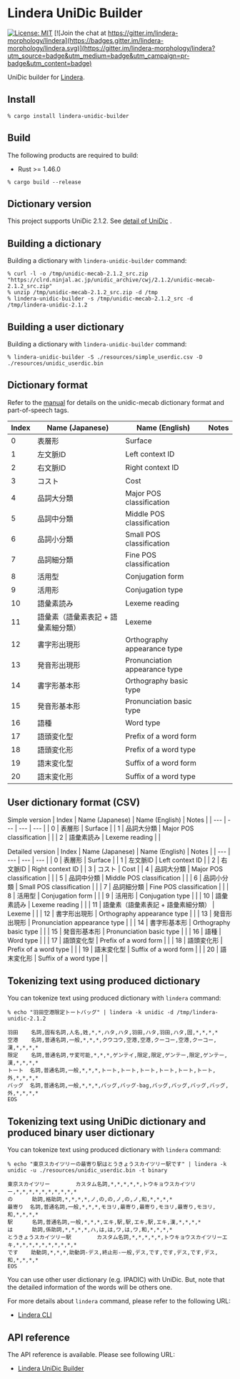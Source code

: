 # Lindera UniDic Builder

[![License: MIT](https://img.shields.io/badge/License-MIT-yellow.svg)](https://opensource.org/licenses/MIT) [![Join the chat at https://gitter.im/lindera-morphology/lindera](https://badges.gitter.im/lindera-morphology/lindera.svg)](https://gitter.im/lindera-morphology/lindera?utm_source=badge&utm_medium=badge&utm_campaign=pr-badge&utm_content=badge)

UniDic builder for [Lindera](https://github.com/lindera-morphology/lindera).


## Install

```shell script
% cargo install lindera-unidic-builder
```


## Build

The following products are required to build:

- Rust >= 1.46.0

```shell script
% cargo build --release
```


## Dictionary version

This project supports UniDic 2.1.2.
See [detail of UniDic](https://clrd.ninjal.ac.jp/unidic/) .


## Building a dictionary

Building a dictionary with `lindera-unidic-builder` command:

```shell script
% curl -l -o /tmp/unidic-mecab-2.1.2_src.zip "https://clrd.ninjal.ac.jp/unidic_archive/cwj/2.1.2/unidic-mecab-2.1.2_src.zip"
% unzip /tmp/unidic-mecab-2.1.2_src.zip -d /tmp
% lindera-unidic-builder -s /tmp/unidic-mecab-2.1.2_src -d /tmp/lindera-unidic-2.1.2
```


## Building a user dictionary

Building a dictionary with `lindera-unidic-builder` command:

```shell script
% lindera-unidic-builder -S ./resources/simple_userdic.csv -D ./resources/unidic_userdic.bin
```


## Dictionary format

Refer to the [manual](ftp://ftp.jaist.ac.jp/pub/sourceforge.jp/unidic/57618/unidic-mecab.pdf) for details on the unidic-mecab dictionary format and part-of-speech tags.

| Index | Name (Japanese) | Name (English) | Notes |
| --- | --- | --- | --- |
| 0 | 表層形 | Surface |
| 1 | 左文脈ID | Left context ID |
| 2 | 右文脈ID | Right context ID |
| 3 | コスト | Cost |
| 4 | 品詞大分類 | Major POS classification | |
| 5 | 品詞中分類 | Middle POS classification | |
| 6 | 品詞小分類 | Small POS classification | |
| 7 | 品詞細分類 | Fine POS classification  | |
| 8 | 活用型 | Conjugation form | |
| 9 | 活用形 | Conjugation type | |
| 10 | 語彙素読み | Lexeme reading | |
| 11 | 語彙素（語彙素表記 + 語彙素細分類） | Lexeme | |
| 12 | 書字形出現形 | Orthography appearance type | |
| 13 | 発音形出現形 | Pronunciation appearance type | |
| 14 | 書字形基本形 | Orthography basic type | |
| 15 | 発音形基本形 | Pronunciation basic type | |
| 16 | 語種 | Word type | |
| 17 | 語頭変化型 | Prefix of a word form | |
| 18 | 語頭変化形 | Prefix of a word type | |
| 19 | 語末変化型 | Suffix of a word form  | |
| 20 | 語末変化形 | Suffix of a word type  | |


## User dictionary format (CSV)

Simple version
| Index | Name (Japanese) | Name (English) | Notes |
| --- | --- | --- | --- |
| 0 | 表層形 | Surface |
| 1 | 品詞大分類 | Major POS classification | |
| 2 | 語彙素読み | Lexeme reading | |

Detailed version
| Index | Name (Japanese) | Name (English) | Notes |
| --- | --- | --- | --- |
| 0 | 表層形 | Surface |
| 1 | 左文脈ID | Left context ID |
| 2 | 右文脈ID | Right context ID |
| 3 | コスト | Cost |
| 4 | 品詞大分類 | Major POS classification | |
| 5 | 品詞中分類 | Middle POS classification | |
| 6 | 品詞小分類 | Small POS classification | |
| 7 | 品詞細分類 | Fine POS classification  | |
| 8 | 活用型 | Conjugation form | |
| 9 | 活用形 | Conjugation type | |
| 10 | 語彙素読み | Lexeme reading | |
| 11 | 語彙素（語彙素表記 + 語彙素細分類） | Lexeme | |
| 12 | 書字形出現形 | Orthography appearance type | |
| 13 | 発音形出現形 | Pronunciation appearance type | |
| 14 | 書字形基本形 | Orthography basic type | |
| 15 | 発音形基本形 | Pronunciation basic type | |
| 16 | 語種 | Word type | |
| 17 | 語頭変化型 | Prefix of a word form | |
| 18 | 語頭変化形 | Prefix of a word type | |
| 19 | 語末変化型 | Suffix of a word form  | |
| 20 | 語末変化形 | Suffix of a word type  | |


## Tokenizing text using produced dictionary

You can tokenize text using produced dictionary with `lindera` command:

```shell script
% echo "羽田空港限定トートバッグ" | lindera -k unidic -d /tmp/lindera-unidic-2.1.2
```

```text
羽田    名詞,固有名詞,人名,姓,*,*,ハタ,ハタ,羽田,ハタ,羽田,ハタ,固,*,*,*,*
空港    名詞,普通名詞,一般,*,*,*,クウコウ,空港,空港,クーコー,空港,クーコー,漢,*,*,*,*
限定    名詞,普通名詞,サ変可能,*,*,*,ゲンテイ,限定,限定,ゲンテー,限定,ゲンテー,漢,*,*,*,*
トート  名詞,普通名詞,一般,*,*,*,トート,トート,トート,トート,トート,トート,外,*,*,*,*
バッグ  名詞,普通名詞,一般,*,*,*,バッグ,バッグ-bag,バッグ,バッグ,バッグ,バッグ,外,*,*,*,*
EOS
```

## Tokenizing text using UniDic dictionary and produced binary user dictionary

You can tokenize text using produced dictionary with `lindera` command:

```shell script
% echo "東京スカイツリーの最寄り駅はとうきょうスカイツリー駅です" | lindera -k unidic -u ./resources/unidic_userdic.bin -t binary
```

```text
東京スカイツリー        カスタム名詞,*,*,*,*,*,トウキョウスカイツリー,*,*,*,*,*,*,*,*,*,*
の      助詞,格助詞,*,*,*,*,ノ,の,の,ノ,の,ノ,和,*,*,*,*
最寄り  名詞,普通名詞,一般,*,*,*,モヨリ,最寄り,最寄り,モヨリ,最寄り,モヨリ,和,*,*,*,*
駅      名詞,普通名詞,一般,*,*,*,エキ,駅,駅,エキ,駅,エキ,漢,*,*,*,*
は      助詞,係助詞,*,*,*,*,ハ,は,は,ワ,は,ワ,和,*,*,*,*
とうきょうスカイツリー駅        カスタム名詞,*,*,*,*,*,トウキョウスカイツリーエキ,*,*,*,*,*,*,*,*,*,*
です    助動詞,*,*,*,助動詞-デス,終止形-一般,デス,です,です,デス,です,デス,和,*,*,*,*
EOS
```

You can use other user dictionary (e.g. IPADIC) with UniDic.
But, note that the detailed information of the words will be others one.

For more details about `lindera` command, please refer to the following URL:

- [Lindera CLI](https://github.com/lindera-morphology/lindera/lindera-cli)


## API reference

The API reference is available. Please see following URL:
- <a href="https://docs.rs/lindera-unidic-builder" target="_blank">Lindera UniDic Builder</a>

